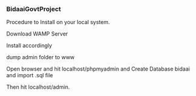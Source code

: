 <html>
	<head></head>
	<body>
<h3>BidaaiGovtProject</h3>
<p>Procedure to Install on your local system.</p>
<p>Download WAMP Server</p>
<p>Install accordingly</p>
<p>dump admin folder to www</p>
<p>Open browser and hit localhost/phpmyadmin and Create Database bidaai and import .sql file</p>
<p>Then hit localhost/admin.</p>
	</body>
</html>
